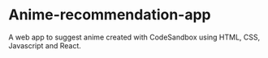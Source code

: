 # Anime-recommendation-app

A web app to suggest anime created with CodeSandbox using HTML, CSS, Javascript and React.
